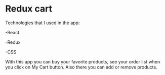 # Redux cart

Technologies that I used in the app:

-React

-Redux

-CSS

With this app you can buy your favorite products,
see your order list when you click on My Cart button.
Also there you can add or remove products.
